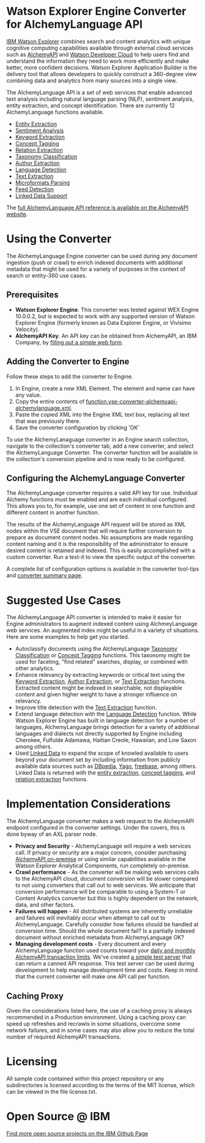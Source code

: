 # Watson Explorer Engine Converter for AlchemyLanguage API

[IBM Watson Explorer](http://www.ibm.com/smarterplanet/us/en/ibmwatson/explorer.html) combines search and content analytics with unique cognitive computing capabilities available through external cloud services such as [AlchemyAPI](http://www.alchemyapi.com/) and [Watson Developer Cloud](http://www.ibm.com/smarterplanet/us/en/ibmwatson/developercloud/) to help users find and understand the information they need to work more efficiently and make better, more confident decisions.  Watson Explorer Application Builder is the delivery tool that allows developers to quickly construct a 360-degree view combining data and analytics from many sources into a single view.

The AlchemyLanguage API is a set of web services that enable advanced text analysis including natural language parsing (NLP), sentiment analysis, entity extraction, and concept identification.  There are currently 12 AlchemyLanguage functions available.

* [Entity Extraction](http://www.alchemyapi.com/products/alchemylanguage/entity-extraction)
* [Sentiment Analysis](http://www.alchemyapi.com/products/alchemylanguage/sentiment-analysis)
* [Keyword Extraction](http://www.alchemyapi.com/products/alchemylanguage/keyword-extraction)
* [Concept Tagging](http://www.alchemyapi.com/products/alchemylanguage/concept-tagging)
* [Relation Extraction](http://www.alchemyapi.com/products/alchemylanguage/relation-extraction)
* [Taxonomy Classification](http://www.alchemyapi.com/products/alchemylanguage/taxonomy)
* [Author Extraction](http://www.alchemyapi.com/products/alchemylanguage/author-extraction)
* [Language Detection](http://www.alchemyapi.com/products/alchemylanguage/language-detection)
* [Text Extraction](http://www.alchemyapi.com/products/alchemylanguage/text-extraction)
* [Microformats Parsing](http://www.alchemyapi.com/products/alchemylanguage/microformats-parsing)
* [Feed Detection](http://www.alchemyapi.com/products/alchemylanguage/feed-detection)
* [Linked Data Support](http://www.alchemyapi.com/products/alchemylanguage/linked-data)

The [full AlchemyLanguage API reference is available on the AlchemyAPI website](http://www.alchemyapi.com/api).


# Using the Converter

The AlchemyLanguage Engine converter can be used during any document ingestion (push or crawl) to enrich indexed documents with additional metadata that might be used for a variety of purposes in the context of search or entity-360 use cases.

## Prerequisites

- **Watson Explorer Engine**.  This converter was tested against WEX Engine 10.0.0.2, but is expected to work with any supported version of Watson Explorer Engine (formerly known as Data Explorer Engine, or Vivisimo Velocity).
- **AlchemyAPI Key**.  An API key can be obtained from AlchemyAPI, an IBM Company, by [filling out a simple web form](http://www.alchemyapi.com/api/register.html).


## Adding the Converter to Engine

Follow these steps to add the converter to Engine.

1. In Engine, create a new XML Element.  The element and name can have any value.
2. Copy the entire contents of [function.vse-converter-alchemyapi-alchemylanguage.xml](/engine/function.vse-converter-alchemyapi-alchemylanguage.xml).
3. Paste the copied XML into the Engine XML text box, replacing all text that was previously there.
4. Save the converter configuration by clicking 'OK'

To use the AlchemyLanaguage converter in an Engine search collection, navigate to the collection's converter tab, add a new converter, and select the AlchemyLanguage Converter.  The converter function will be available in the collection's conversion pipeline and is now ready to be configured.

## Configuring the AlchemyLanguage Converter

The AlchemyLanguage converter requires a valid API key for use.  Individual Alchemy functions must be enabled and are each individual configured.  This allows you to, for example, use one set of content in one function and different content in another function.

The results of the AlchemyLanguage API request will be stored as XML nodes within the VSE document that will require further conversion to prepare as document content nodes.  No assumptions are made regarding content naming and it is the responsibility of the administrator to ensure desired content is retained and indexed.  This is easily accomplished with a custom converter.  Run a test-it to view the specific output of the converter.

A complete list of configuration options is available in the converter tool-tips and [converter summary page](/engine/alchemylanguage-converter-summary.md).

# Suggested Use Cases

The AlchemyLanguage API converter is intended to make it easier for Engine administrators to augment indexed content using AlchmeyLanguage web services.  An augmented index might be useful in a variety of situations.  Here are some examples to help get you started.

- Autoclassify documents using the AlchemyLanguage [Taxonomy Classification](http://www.alchemyapi.com/products/alchemylanguage/taxonomy) or [Concept Tagging](http://www.alchemyapi.com/products/alchemylanguage/concept-tagging) functions.  This taxonomy might be used for faceting, "find related" searches, display, or combined with other analytics.
- Enhance relevancy by extracting keywords or critical text using the [Keyword Extraction](http://www.alchemyapi.com/products/alchemylanguage/keyword-extraction), [Author Extraction](http://www.alchemyapi.com/products/alchemylanguage/author-extraction), or [Text Extraction](http://www.alchemyapi.com/products/alchemylanguage/text-extraction) functions.  Extracted content might be indexed in searchable, not displayable content and given higher weight to have a stronger influence on relevancy.
- Improve title detection with the [Text Extraction](http://www.alchemyapi.com/products/alchemylanguage/text-extraction) function.
- Extend language detection with the [Language Detection](http://www.alchemyapi.com/products/alchemylanguage/language-detection) function.  While Watson Explorer Engine has built in language detection for a number of languages, AlchemyLanguage brings detection for a variety of additional languages and dialects not directly supported by Engine including Cherokee, Fulfulde Adamawa, Haitian Creole, Hawaiian, and Low Saxon among others.
- Used [Linked Data](http://www.alchemyapi.com/products/alchemylanguage/linked-data) to expand the scope of knowled available to users beyond your document set by including information from publicly available data sources such as [DBpedia](http://wiki.dbpedia.org/), [Yago](http://www.mpi-inf.mpg.de/departments/databases-and-information-systems/research/yago-naga/yago/), [freebase](http://www.freebase.com/), among others.  Linked Data is returned with the [entity extraction](http://www.alchemyapi.com/products/alchemylanguage/entity-extraction), [concept tagging](http://www.alchemyapi.com/products/alchemylanguage/concept-tagging), and [relation extraction](http://www.alchemyapi.com/products/alchemylanguage/relation-extraction) functions.


# Implementation Considerations
The AlchemyLanguage converter makes a web request to the AlcheymAPI endpoint configured in the converter settings.  Under the covers, this is done byway of an AXL parser node.

- **Privacy and Security** - AlchemyLanguage will require a web services call. If privacy or security are a major concern, consider purchasing [AlchemyAPI on-premise](http://www.alchemyapi.com/products/products-overview) or using similar capabilities available in the Watson Explorer Analytical Components, run completely on-premise.
- **Crawl performance** - As the converter will be making web services calls to the AlchemyAPI cloud, document conversion will be slower compared to not using converters that call out to web services.  We anticipate that conversion performance will be comparable to using a System-T or Content Analytics converter but this is highly dependent on the network, data, and other factors.
- **Failures will happen** - All distributed systems are inherently unreliable and failures will inevitably occur when attempt to call out to AlchemyLanguage.  Carefully consider how failures should be handled at conversion time. Should the whole document fail? Is a partially indexed document without enriched metadata from AlchemyLanguage OK?
- **Managing development costs** - Every document and every AlchemyLanguage function used counts toward your [daily and monthly AlchemyAPI transaction limits](http://www.alchemyapi.com/products/pricing/alchemylanguage). We've created [a simple test server](/test/mock-server) that can return a canned API response.  This test server can be used during development to help manage development time and costs. Keep in mind that the current converter will make one API call per function.

## Caching Proxy
Given the considerations listed here, the use of a caching proxy is always recommended in a Production environment.  Using a caching proxy can speed up refreshes and recrawls in some situations, overcome some network failures, and in some cases may also allow you to reduce the total number of required AlchemyAPI transactions.


# Licensing
All sample code contained within this project repository or any subdirectories is licensed according to the terms of the MIT license, which can be viewed in the file license.txt.


# Open Source @ IBM
[Find more open source projects on the IBM Github Page](http://ibm.github.io/)

